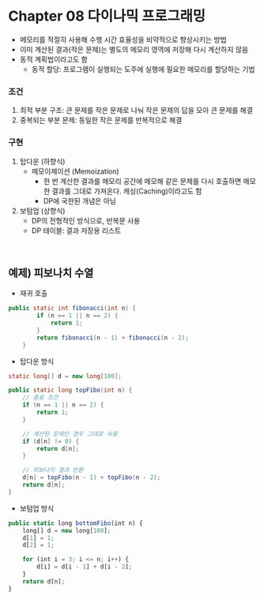 # Chapter 08 다이나믹 프로그래밍
- 메모리를 적절히 사용해 수행 시간 효율성을 비약적으로 향상시키는 방법
- 이미 계산된 결과(작은 문제)는 별도의 메모리 영역에 저장해 다시 계산하지 않음
- 동적 계획법이라고도 함
    - 동적 할당: 프로그램이 실행되는 도주에 실행에 필요한 메모리를 할당하는 기법

### 조건

1. 최적 부분 구조: 큰 문제를 작은 문제로 나눠 작은 문제의 답을 모아 큰 문제를 해결
2. 중복되는 부분 문제: 동일한 작은 문제를 반복적으로 해결

### 구현

1. 탑다운 (하향식)
    - 메모이제이션 (Memoization)
        - 한 번 계산한 결과를 메모리 공간에 메모해 같은 문제를 다시 호출하면 메모한 결과를 그대로 가져온다. 캐싱(Caching)이라고도 함
        - DP에 국한된 개념은 아님
2. 보텀업 (상향식)
    - DP의 전형적인 방식으로, 반복문 사용
    - DP 테이블: 결과 저장용 리스트

<br>

## 예제) 피보나치 수열

- 재귀 호출

```java
public static int fibonacci(int n) {
        if (n == 1 || n == 2) {
            return 1;
        }
        return fibonacci(n - 1) + fibonacci(n - 2);
    }
```

- 탑다운 방식

```java
static long[] d = new long[100];

public static long topFibo(int n) {
    // 종료 조건
    if (n == 1 || n == 2) {
        return 1;
    }

    // 계산된 문제인 경우 그대로 사용
    if (d[n] != 0) {
        return d[n];
    }

    // 피보나치 결과 반환
    d[n] = topFibo(n - 1) + topFibo(n - 2);
    return d[n];
}
```

- 보텀업 방식

```jsx
public static long bottomFibo(int n) {
    long[] d = new long[100];
    d[1] = 1;
    d[2] = 1;

    for (int i = 3; i <= n; i++) {
        d[i] = d[i - 1] + d[i - 2];
    }
    return d[n];
}
```